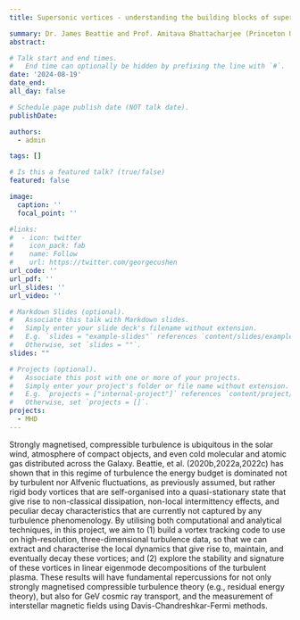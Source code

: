 ```yaml
---
title: Supersonic vortices - understanding the building blocks of supersonic, sub-Alfvenic magnetohydrodynamic turbulence

summary: Dr. James Beattie and Prof. Amitava Bhattacharjee (Princeton University)
abstract: 

# Talk start and end times.
#   End time can optionally be hidden by prefixing the line with `#`.
date: '2024-08-19'
date_end: 
all_day: false

# Schedule page publish date (NOT talk date).
publishDate: 

authors:
  - admin

tags: []

# Is this a featured talk? (true/false)
featured: false

image:
  caption: ''
  focal_point: ''

#links:
#  - icon: twitter
#    icon_pack: fab
#    name: Follow
#    url: https://twitter.com/georgecushen
url_code: ''
url_pdf: ''
url_slides: ''
url_video: ''

# Markdown Slides (optional).
#   Associate this talk with Markdown slides.
#   Simply enter your slide deck's filename without extension.
#   E.g. `slides = "example-slides"` references `content/slides/example-slides.md`.
#   Otherwise, set `slides = ""`.
slides: ""

# Projects (optional).
#   Associate this post with one or more of your projects.
#   Simply enter your project's folder or file name without extension.
#   E.g. `projects = ["internal-project"]` references `content/project/deep-learning/index.md`.
#   Otherwise, set `projects = []`.
projects:
  - MHD
---
```


Strongly magnetised, compressible turbulence is ubiquitous in the solar wind, atmosphere of compact objects, and even cold molecular and atomic gas distributed across the Galaxy. Beattie, et al. (2020b,2022a,2022c) has shown that in this regime of turbulence the energy budget is dominated not by turbulent nor Alfvenic fluctuations, as previously assumed, but rather rigid body vortices that are self-organised into a quasi-stationary state that give rise to non-classical dissipation, non-local intermittency effects, and peculiar decay characteristics that are currently not captured by any turbulence phenomenology. By utilising both computational and analytical techniques, in this project, we aim to (1) build a vortex tracking code to use on high-resolution, three-dimensional turbulence data, so that we can extract and characterise the local dynamics that give rise to, maintain, and eventually decay these vortices; and (2) explore the stability and signature of these vortices in linear eigenmode decompositions of the turbulent plasma. These results will have fundamental repercussions for not only strongly magnetised compressible turbulence theory (e.g., residual energy theory), but also for GeV cosmic ray transport, and the measurement of interstellar magnetic fields using Davis-Chandreshkar-Fermi methods.
